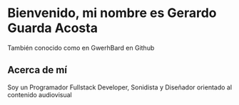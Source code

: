 # Bienvenido, mi nombre es Gerardo Guarda Acosta
También conocido como en GwerhBard en Github

## Acerca de mí

Soy un Programador Fullstack Developer, Sonidista y Diseñador orientado al contenido audiovisual
